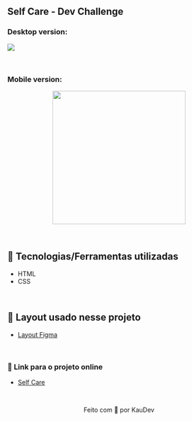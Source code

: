 ## Self Care - Dev Challenge

### Desktop version:
<img src="https://user-images.githubusercontent.com/100402549/158131060-05401d75-8164-47dd-b70f-7b9b0a25c701.png" align="center" />

&nbsp;

### Mobile version:
<p align="center">
<img src="https://user-images.githubusercontent.com/100402549/158131298-051b5eec-93dd-4321-9e23-a1bff71a9392.png" width="300px" align="center" />
</p>

&nbsp;

## 💜 Tecnologias/Ferramentas utilizadas

* HTML
* CSS

&nbsp;

## 💜 Layout usado nesse projeto
* [Layout Figma](https://www.figma.com/file/d3XuxUt94vr0o4kBSo7IHC/Dev-Challenge?node-id=0%3A1)

&nbsp;

### 💜 Link para o projeto online
* [Self Care](https://kauanidev.github.io/selfcare-master/)

&nbsp;

<p align="center">Feito com 💜 por KauDev</p>
